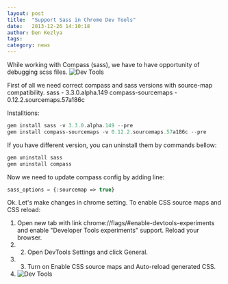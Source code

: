```yaml
---
layout: post
title:  "Support Sass in Chrome Dev Tools"
date:   2013-12-26 14:10:18
author: Den Kezlya
tags: 
category: news
---
```


While working with Compass (sass), we have to have opportunity of debugging scss files.
![Dev Tools](https://developers.google.com/chrome-developer-tools/docs/css-preprocessors-files/sass-debugging.png)

First of all we need correct compass and sass versions with source-map compatibility.
sass - 3.3.0.alpha.149
compass-sourcemaps - 0.12.2.sourcemaps.57a186c

Installtions:
```php
gem install sass -v 3.3.0.alpha.149 --pre
gem install compass-sourcemaps -v 0.12.2.sourcemaps.57a186c --pre
```

If you have different version, you can uninstall them by commands bellow:
```php
gem uninstall sass
gem uninstall compass
```

Now we need to update compass config by adding line:
```php
sass_options = {:sourcemap => true}
```

Ok. Let's make changes in chrome setting.
To enable CSS source maps and CSS reload:
1. Open new tab with link chrome://flags/#enable-devtools-experiments and enable "Developer Tools experiments" support. Reload your browser.
2. 2. Open DevTools Settings and click General.
3. 3. Turn on Enable CSS source maps and Auto-reload generated CSS.
4. ![Dev Tools](http://habrastorage.org/storage2/d9f/fe9/875/d9ffe98756c7fa0d28614e90663785aa.jpg)
